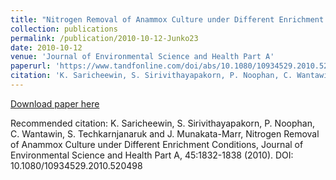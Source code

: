```yaml
---
title: "Nitrogen Removal of Anammox Culture under Different Enrichment Conditions"
collection: publications
permalink: /publication/2010-10-12-Junko23
date: 2010-10-12
venue: 'Journal of Environmental Science and Health Part A'
paperurl: 'https://www.tandfonline.com/doi/abs/10.1080/10934529.2010.520498'
citation: 'K. Saricheewin, S. Sirivithayapakorn, P. Noophan, C. Wantawin, S. Techkarnjanaruk and J. Munakata-Marr, Nitrogen Removal of Anammox Culture under Different Enrichment Conditions, Journal of Environmental Science and Health Part A, 45:1832-1838 (2010). DOI: 10.1080/10934529.2010.520498'
---
```


<a href='https://www.tandfonline.com/doi/abs/10.1080/10934529.2010.520498'>Download paper here</a>

Recommended citation: K. Saricheewin, S. Sirivithayapakorn, P. Noophan, C. Wantawin, S. Techkarnjanaruk and J. Munakata-Marr, Nitrogen Removal of Anammox Culture under Different Enrichment Conditions, Journal of Environmental Science and Health Part A, 45:1832-1838 (2010). DOI: 10.1080/10934529.2010.520498